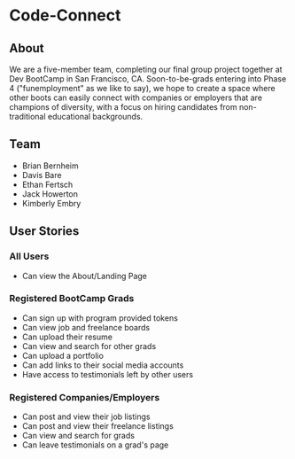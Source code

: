 # Code-Connect

## About
We are a five-member team, completing our final group project together at Dev BootCamp in San Francisco, CA. Soon-to-be-grads entering into Phase 4 ("funemployment" as we like to say), we hope to create a space where other boots can easily connect with companies or employers that are champions of diversity, with a focus on hiring candidates from non-traditional educational backgrounds.

## Team

 * Brian Bernheim
 * Davis Bare
 * Ethan Fertsch
 * Jack Howerton
 * Kimberly Embry

## User Stories
### All Users
* Can view the About/Landing Page

### Registered BootCamp Grads
* Can sign up with program provided tokens
* Can view job and freelance boards
* Can upload their resume
* Can view and search for other grads
* Can upload a portfolio
* Can add links to their social media accounts
* Have access to testimonials left by other users

### Registered Companies/Employers
* Can post and view their job listings
* Can post and view their freelance listings
* Can view and search for grads
* Can leave testimonials on a grad's page

